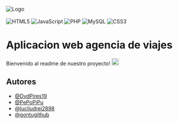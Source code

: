 ![Logo](https://dev-to-uploads.s3.amazonaws.com/uploads/articles/th5xamgrr6se0x5ro4g6.png)
<br>
<br>
![HTML5](https://img.shields.io/badge/html5-%23E34F26.svg?style=for-the-badge&logo=html5&logoColor=white)
![JavaScript](https://img.shields.io/badge/javascript-%23323330.svg?style=for-the-badge&logo=javascript&logoColor=%23F7DF1E)
![PHP](https://img.shields.io/badge/php-%23777BB4.svg?style=for-the-badge&logo=php&logoColor=white)
![MySQL](https://img.shields.io/badge/mysql-4479A1.svg?style=for-the-badge&logo=mysql&logoColor=white)
![CSS3](https://img.shields.io/badge/css3-%231572B6.svg?style=for-the-badge&logo=css3&logoColor=white)
# Aplicacion web agencia de viajes

Bienvenido al readme de nuestro proyecto! <img src="https://raw.githubusercontent.com/Tarikul-Islam-Anik/Animated-Fluent-Emojis/master/Emojis/Hand%20gestures/Raising%20Hands.png" alt="emoji manos" width="20" height="20">



## Autores

- [@DvdPires19](https://github.com/DvdPires19)
- [@PePoPiPu](https://github.com/PePoPiPu)
- [@luciludrei2898](https://github.com/luciludrei2898)
- [@gontugithub](https://github.com/gontugithub)


